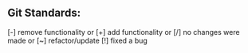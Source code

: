 ## Git Standards:
[-] remove functionality or [+] add functionality or [/] no changes were made or [~] refactor/update [!] fixed a bug
